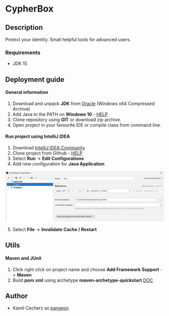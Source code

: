 # CypherBox

## Description
Protect your identity. Small helpful tools for advanced users.

### Requirements
* JDK 15

## Deployment guide

#### General information

1) Download and unpack **JDK** from
   [Oracle](https://www.oracle.com/java/technologies/javase-jdk15-downloads.html)
   (Windows x64 Compressed Archive)
2) Add Java to the PATH on **Windows 10** - [HELP](https://www.architectryan.com/2018/03/17/add-to-the-path-on-windows-10)
3) Clone repository using **GIT** or download zip archive.
4) Open project in your favourite IDE or compile class from command line.

#### Run project using IntelliJ IDEA
1) Download [IntelliJ IDEA Community](https://www.jetbrains.com/idea/)
2) Clone project from Github - [HELP](https://www.jetbrains.com/help/idea/manage-projects-hosted-on-github.html)
3) Select **Run** -> **Edit Configurations**
4) Add new configuration for **Java Application**

![help image](img/help.PNG)

5) Select **File** -> **Invalidate Cache / Restart** 

## Utils

#### Maven and JUnit
1) Click right click on project name and choose **Add Framework Support** -> **Maven**
2) Build **pom.xml** using archetype **maven-archetype-quickstart** [DOC](https://maven.apache.org/guides/getting-started/#how-do-i-make-my-first-maven-project)

## Author
* Kamil Cecherz as [pangeon](https://github.com/pangeon)
